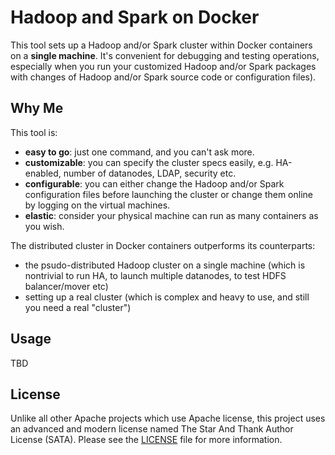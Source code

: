# Hadoop and Spark on Docker

This tool sets up a Hadoop and/or Spark cluster within Docker containers on a **single machine**. It's convenient for debugging and testing operations, especially when you run your customized Hadoop and/or Spark packages with changes of Hadoop and/or Spark source code or configuration files).

## Why Me
This tool is:

- **easy to go**: just one command, and you can't ask more.
- **customizable**: you can specify the cluster specs easily, e.g. HA-enabled, number of datanodes, LDAP, security etc.
- **configurable**: you can either change the Hadoop and/or Spark configuration files before launching the cluster or change them online by logging on the virtual machines.
- **elastic**: consider your physical machine can run as many containers as you wish.

The distributed cluster in Docker containers outperforms its counterparts:

- the psudo-distributed Hadoop cluster on a single machine (which is nontrivial to run HA, to launch multiple datanodes, to test HDFS balancer/mover etc)
- setting up a real cluster (which is complex and heavy to use, and still you need a real "cluster")

## Usage
TBD

## License
Unlike all other Apache projects which use Apache license, this project uses an advanced and modern license named The Star And Thank Author License (SATA). Please see the [LICENSE](LICENSE) file for more information.
